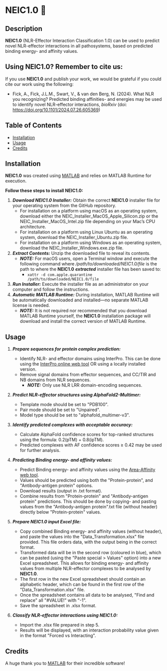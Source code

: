 # NEIC1.0 🧬

## Description

**NEIC1.0** (NLR-Effector Interaction Classification 1.0) can be used to predict novel NLR-effector interactions in all pathosystems, based on predicted binding energy- and affinity values.

## Using **NEIC1.0**? Remember to cite us:
If you use **NEIC1.0** and publish your work, we would be grateful if you could cite our work using the following:
- Fick, A., Fick, J.L.M., Swart, V., & van den Berg, N. (2024). What NLR you recognizing? Predicted binding affinities- and energies may be used to identify novel NLR-effector interactions, _bioRxiv_ (doi: https://doi.org/10.1101/2024.07.26.605369)


## Table of Contents

- [Installation](#installation)
- [Usage](#usage)
- [Credits](#credits)


## Installation

**NEIC1.0** was created using [MATLAB](https://www.mathworks.com) and relies on MATLAB Runtime for execution. 

**Follow these steps to install **NEIC1.0**:**

1. **_Download NEIC1.0 Installer:_** Obtain the correct **NEIC1.0** installer file for your operating system from the GitHub repository.
    - For installation on a platform using macOS as an operating system, download either the NEIC_Installer_MacOS_Apple_Silicon.zip or the NEIC_Installer_MacOS_Intel.zip file depending on your Mac’s CPU architecture. 
    - For installation on a platform using Linux Ubuntu as an operating system, download the NEIC_Installer_Ubuntu.zip file. 
    - For installation on a platform using Windows as an operating system, download the NEIC_Installer_Windows.exe.zip file.
2. **_Extract Contents:_** Unzip the downloaded file to reveal its contents.
     - **_NOTE:_** For macOS users, open a Terminal window and execute the following command where */path/to/downloaded/NEIC1.0/file* is the path to where the **NEIC1.0** **_extracted_** installer file has been saved to:
         - ```xattr -d com.apple.quarantine /path/to/downloaded/NEIC1.0/file```
3. **_Run Installer:_** Execute the installer file as an administrator on your computer and follow the instructions.
4. **_Automatic MATLAB Runtime:_** During installation, MATLAB Runtime will be automatically downloaded and installed—no separate MATLAB license is needed.
   - **_NOTE:_** It is not required nor recommended that you download MATLAB Runtime yourself, the **NEIC1.0** installation package will download and install the correct version of MATLAB Runtime. 

## Usage

1. **_Prepare sequences for protein complex prediction:_**
    - Identify NLR- and effector domains using InterPro. This can be done using the [InterPro online web tool](https://www.ebi.ac.uk/interpro/search/sequence/) OR using a locally installed version.
    - Remove signal domains from effector sequences, and CC/TIR and NB domains from NLR sequences. 
        - **_NOTE:_** Only use NLR LRR domain-encoding sequences.

2. **_Predict NLR-effector structures using AlphaFold2-Multimer:_**
    - Template mode should be set to "PDB100".
    - Pair mode should be set to "Unpaired".
    - Model type should be set to "alphafold_multimer-v3".

3. **_Identify predicted complexes with acceptable accuracy:_**
    - Calculate AlphaFold confidence scores for top-ranked structures using the formula: 0.2(pTM) + 0.8(ipTM).
    - Predicted complexes with AF confidence scores ≥ 0.42 may be used for further analysis.

4. **_Predicting Binding energy- and affinity values:_**
    - Predict Binding energy- and affinity values using the [Area-Affinity web tool](https://affinity.cuhk.edu.cn).
    - Values should be predicted using both the "Protein-protein", and "Antibody-antigen protein" options.
    - Download results (output in .txt format).
    - Combine results from "Protein-protein" and "Antibody-antigen protein" predictions. This should be done by copying- and pasting values from the "Antibody-antigen protein".txt file (without header) directly below "Protein-protein" values.

5. **_Prepare **NEIC1.0** input Excel file:_**
    - Copy combined Binding energy- and affinity values (without header), and paste the values into the "Data_Transformation.xlsx" file provided. This file orders data, with the output being in the correct format.
    - Transformed data will be in the second row (coloured in blue), which can be pasted (using the "Paste special > Values" option) into a new Excel spreadsheet. This allows for binding energy- and affinity values from multiple NLR-effector complexes to be analysed by **NEIC1.0**.
    - The first row in the new Excel spreadsheet should contain an alphabetic header, which can be found in the first row of the "Data_Transformation.xlsx" file.
    - Once the spreadsheet contains all data to be analysed, "Find and replace" all "#VALUE!" with "-1".
    - Save the spreadsheet in .xlsx format.

6. **_Classify NLR-effector interactions using **NEIC1.0**:_**
    - Import the .xlsx file prepared in step 5.
    - Results will be displayed, with an interaction probability value given in the format "Forced vs Interacting". 

## Credits

A huge thank you to [MATLAB](https://www.mathworks.com) for their incredible software!


